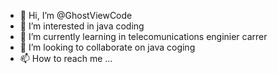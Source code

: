 - 👋 Hi, I’m @GhostViewCode
- 👀 I’m interested in java coding
- 🌱 I’m currently learning in telecomunications enginier carrer
- 💞️ I’m looking to collaborate on java coging
- 📫 How to reach me ...

<!---
GhostViewCode/GhostViewCode is a ✨ special ✨ repository because its `README.md` (this file) appears on your GitHub profile.
You can click the Preview link to take a look at your changes.
--->
